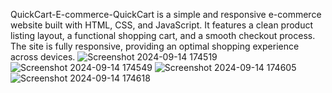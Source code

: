 QuickCart-E-commerce-QuickCart is a simple and responsive e-commerce website built with HTML, CSS, and JavaScript. It features a clean product listing layout, a functional shopping cart, and a smooth checkout process. The site is fully responsive, providing an optimal shopping experience across devices.
![Screenshot 2024-09-14 174519](https://github.com/user-attachments/assets/5a689b36-e4ab-49fa-ab66-fc3124c2d890)
![Screenshot 2024-09-14 174549](https://github.com/user-attachments/assets/c622f103-4c80-4e7a-997c-0663c3ccfa7d)
![Screenshot 2024-09-14 174605](https://github.com/user-attachments/assets/512cf648-6cec-427d-a3b7-13ba7cd48580)
![Screenshot 2024-09-14 174618](https://github.com/user-attachments/assets/812a657a-b0c3-4069-a281-fe0f46e9b624)

